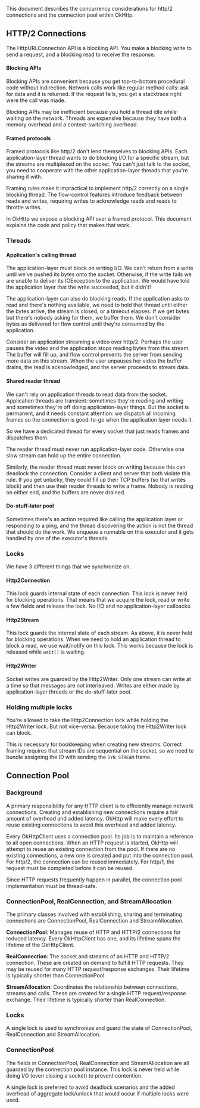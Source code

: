 This document describes the concurrency considerations for http/2 connections and the connection pool within OkHttp.

## HTTP/2 Connections

The HttpURLConnection API is a blocking API. You make a blocking write to send a request, and a blocking read to receive the response.

#### Blocking APIs

Blocking APIs are convenient because you get top-to-bottom procedural code without indirection. Network calls work like regular method calls: ask for data and it is returned. If the request fails, you get a stacktrace right were the call was made.

Blocking APIs may be inefficient because you hold a thread idle while waiting on the network. Threads are expensive because they have both a memory overhead and a context-switching overhead.

#### Framed protocols

Framed protocols like http/2 don't lend themselves to blocking APIs. Each application-layer thread wants to do blocking I/O for a specific stream, but the streams are multiplexed on the socket. You can't just talk to the socket, you need to cooperate with the other application-layer threads that you're sharing it with.

Framing rules make it impractical to implement http/2 correctly on a single blocking thread. The flow-control features introduce feedback between reads and writes, requiring writes to acknowledge reads and reads to throttle writes.

In OkHttp we expose a blocking API over a framed protocol. This document explains the code and policy that makes that work.

### Threads

#### Application's calling thread

The application-layer must block on writing I/O. We can't return from a write until we've pushed its bytes onto the socket. Otherwise, if the write fails we are unable to deliver its IOException to the application. We would have told the application layer that the write succeeded, but it didn't!

The application-layer can also do blocking reads. If the application asks to read and there's nothing available, we need to hold that thread until either the bytes arrive, the stream is closed, or a timeout elapses. If we get bytes but there's nobody asking for them, we buffer them. We don't consider bytes as delivered for flow control until they're consumed by the application.

Consider an application streaming a video over http/2. Perhaps the user pauses the video and the application stops reading bytes from this stream. The buffer will fill up, and flow control prevents the server from sending more data on this stream. When the user unpauses her video the buffer drains, the read is acknowledged, and the server proceeds to stream data.

#### Shared reader thread

We can't rely on application threads to read data from the socket. Application threads are transient: sometimes they're reading and writing and sometimes they're off doing application-layer things. But the socket is permanent, and it needs constant attention: we dispatch all incoming frames so the connection is good-to-go when the application layer needs it.

So we have a dedicated thread for every socket that just reads frames and dispatches them.

The reader thread must never run application-layer code. Otherwise one slow stream can hold up the entire connection.

Similarly, the reader thread must never block on writing because this can deadlock the connection. Consider a client and server that both violate this rule. If you get unlucky, they could fill up their TCP buffers (so that writes block) and then use their reader threads to write a frame. Nobody is reading on either end, and the buffers are never drained.

#### Do-stuff-later pool

Sometimes there's an action required like calling the application layer or responding to a ping, and the thread discovering the action is not the thread that should do the work. We enqueue a runnable on this executor and it gets handled by one of the executor's threads.

### Locks

We have 3 different things that we synchronize on.

#### Http2Connection

This lock guards internal state of each connection. This lock is never held for blocking operations. That means that we acquire the lock, read or write a few fields and release the lock. No I/O and no application-layer callbacks.

#### Http2Stream

This lock guards the internal state of each stream. As above, it is never held for blocking operations. When we need to hold an application thread to block a read, we use wait/notify on this lock. This works because the lock is released while `wait()` is waiting.

#### Http2Writer

Socket writes are guarded by the Http2Writer. Only one stream can write at a time so that messages are not interleaved. Writes are either made by application-layer threads or the do-stuff-later pool.

### Holding multiple locks

You're allowed to take the Http2Connection lock while holding the Http2Writer lock. But not vice-versa. Because taking the Http2Writer lock can block.

This is necessary for bookkeeping when creating new streams. Correct framing requires that stream IDs are sequential on the socket, so we need to bundle assigning the ID with sending the `SYN_STREAM` frame.

## Connection Pool

### Background

A primary responsibility for any HTTP client is to efficiently manage network connections. Creating and establishing new connections require a fair amount of overhead and added latency. OkHttp will make every effort to reuse existing connections to avoid this overhead and added latency.

Every OkHttpClient uses a connection pool. Its job is to maintain a reference to all open connections. When an HTTP request is started, OkHttp will attempt to reuse an existing connection from the pool. If there are no existing connections, a new one is created and put into the connection pool. For http/2, the connection can be reused immediately. For http/1, the request must be completed before it can be reused.

Since HTTP requests frequently happen in parallel, the connection pool implementation must be thread-safe.

### ConnectionPool, RealConnection, and StreamAllocation

The primary classes involved with establishing, sharing and terminating connections are ConnectionPool, RealConnection and StreamAllocation.

**ConnectionPool**: Manages reuse of HTTP and HTTP/2 connections for reduced latency. Every OkHttpClient has one, and its lifetime spans the lifetime of the OkHttpClient.

**RealConnection**: The socket and streams of an HTTP and HTTP/2 connection. These are created on demand to fulfill HTTP requests. They may be reused for many HTTP request/response exchanges. Their lifetime is typically shorter than ConnectionPool.

**StreamAllocation**: Coordinates the relationship between connections, streams and calls. These are created for a single HTTP request/response exchange. Their lifetime is typically shorter than RealConnection.

### Locks

A single lock is used to synchronize and guard the state of ConnectionPool, RealConnection and StreamAllocation.

### ConnectionPool

The fields in ConnectionPool, RealConnection and StreamAllocation are all guarded by the connection pool instance. This lock is never held while doing I/O (even closing a socket) to prevent contention.

A single lock is preferred to avoid deadlock scenarios and the added overhead of aggregate lock/unlock that would occur if multiple locks were used.